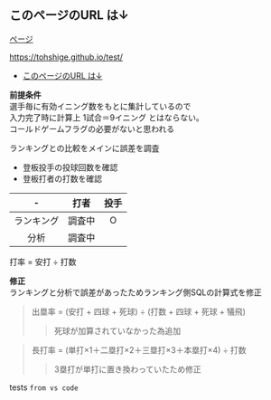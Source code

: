 ## このページのURL は↓
[ページ](https://tohshige.github.io/test/)

https://tohshige.github.io/test/
<!-- TOC -->

- [このページのURL は↓](#%E3%81%93%E3%81%AE%E3%83%9A%E3%83%BC%E3%82%B8%E3%81%AEurl-%E3%81%AF%E2%86%93)

<!-- /TOC -->

**前提条件**  
選手毎に有効イニング数をもとに集計しているので  
入力完了時に計算上 1試合＝9イニング とはならない。  
コールドゲームフラグの必要がないと思われる  

ランキングとの比較をメインに誤差を調査  
- 登板投手の投球回数を確認  
- 登板打者の打数を確認  

| -     | 打者  | 投手  |
|:-------:|:-----:|:-----:|
| ランキング | 調査中   | O   |
| 分析    |  調査中   |     |


打率 = 安打 ÷ 打数

**修正**  
ランキングと分析で誤差があったためランキング側SQLの計算式を修正
> 出塁率 = (安打 + 四球 + 死球) ÷ (打数 + 四球 + 死球 + 犠飛) 
>> 死球が加算されていなかった為追加

> 長打率 = (単打×1＋二塁打×2＋三塁打×3＋本塁打×4)  ÷ 打数
>> 3塁打が単打に置き換わっていたため修正

tests
`from vs code`
